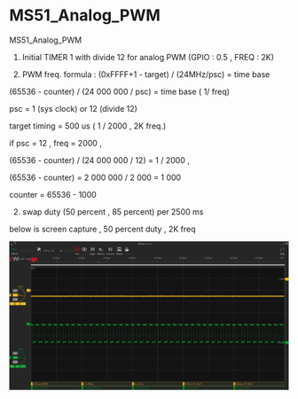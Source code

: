 # MS51_Analog_PWM
 MS51_Analog_PWM

1. Initial TIMER 1 with divide 12 for analog PWM (GPIO : 0.5 , FREQ : 2K)

2. PWM freq. formula : (0xFFFF+1 - target)  / (24MHz/psc) = time base 

(65536 - counter) / (24 000 000 / psc) = time base ( 1/ freq)

psc = 1 (sys clock) or 12 (divide 12)

target timing = 500 us ( 1 / 2000 , 2K freq.)

if psc = 12 , freq = 2000 , 

(65536 - counter) / (24 000 000 / 12) = 1 / 2000 , 

(65536 - counter) = 2 000 000 / 2 000 = 1 000 

counter = 65536 - 1000

2. swap duty (50 percent , 85 percent) per 2500 ms

below is screen capture , 50 percent duty , 2K freq

![image](https://github.com/released/MS51_Analog_PWM/blob/main/capture.jpg)


